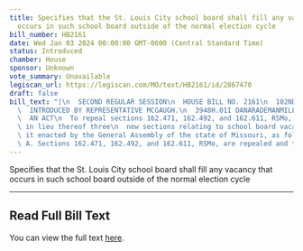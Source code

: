 ```yaml
---
title: Specifies that the St. Louis City school board shall fill any vacancy that
  occurs in such school board outside of the normal election cycle
bill_number: HB2161
date: Wed Jan 03 2024 00:00:00 GMT-0600 (Central Standard Time)
status: Introduced
chamber: House
sponsor: Unknown
vote_summary: Unavailable
legiscan_url: https://legiscan.com/MO/text/HB2161/id/2867470
draft: false
bill_text: "|\n  SECOND REGULAR SESSION\n  HOUSE BILL NO. 2161\n  102ND GENERAL ASSEMBLY\n\
  \  INTRODUCED BY REPRESENTATIVE MCGAUGH.\n  3948H.01I DANARADEMANMILLER,ChiefClerk\n\
  \  AN ACT\n  To repeal sections 162.471, 162.492, and 162.611, RSMo, and to enact\
  \ in lieu thereof three\n  new sections relating to school board vacancies.\n  Be\
  \ it enacted by the General Assembly of the state of Missouri, as follows:\n  Section\
  \ A. Sections 162.471, 162.492, and 162.611, RSMo, are repealed and three"
---
```

Specifies that the St. Louis City school board shall fill any vacancy that occurs in such school board outside of the normal election cycle

---

## Read Full Bill Text

You can view the full text [here](https://legiscan.com/MO/text/HB2161/id/2867470).

